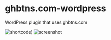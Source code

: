 # ghbtns.com-wordpress
WordPress plugin that uses ghbtns.com

![shortcode]([/main/shortcode.png))
![screenshot](/main/screenshot.png)

